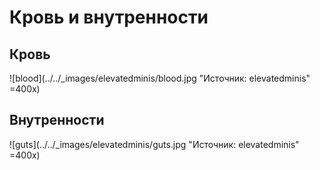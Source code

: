 # Кровь и внутренности

## Кровь

![blood](../../_images/elevatedminis/blood.jpg "Источник: elevatedminis" =400x)

## Внутренности

![guts](../../_images/elevatedminis/guts.jpg "Источник: elevatedminis" =400x)
